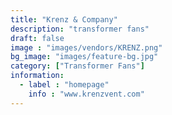 ```yaml
---
title: "Krenz & Company"
description: "transformer fans"
draft: false
image : "images/vendors/KRENZ.png"
bg_image: "images/feature-bg.jpg"
category: ["Transformer Fans"]
information:
  - label : "homepage"
    info : "www.krenzvent.com"
---
```

